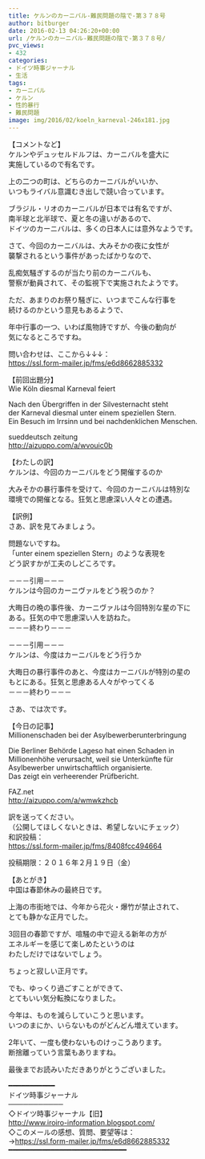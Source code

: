 ```yaml
---
title: ケルンのカーニバル-難民問題の陰で-第３７８号
author: bitburger
date: 2016-02-13 04:26:20+00:00
url: /ケルンのカーニバル-難民問題の陰で-第３７８号/
pvc_views:
- 432
categories:
- ドイツ時事ジャーナル
- 生活
tags:
- カーニバル
- ケルン
- 性的暴行
- 難民問題
image: img/2016/02/koeln_karneval-246x181.jpg
---
```

【コメントなど】  
ケルンやデュッセルドルフは、カーニバルを盛大に  
実施しているので有名です。  
  
上の二つの町は、どちらのカーニバルがいいか、  
いつもライバル意識むき出しで競い合っています。  
  
ブラジル・リオのカーニバルが日本では有名ですが、  
南半球と北半球で、夏と冬の違いがあるので、  
ドイツのカーニバルは、多くの日本人には意外なようです。  
  
さて、今回のカーニバルは、大みそかの夜に女性が  
襲撃されるという事件があったばかりなので、  
  
乱痴気騒ぎするのが当たり前のカーニバルも、  
警察が動員されて、その監視下で実施されたようです。  
  
ただ、あまりのお祭り騒ぎに、いつまでこんな行事を  
続けるのかという意見もあるようで、  
  
年中行事の一つ、いわば風物詩ですが、今後の動向が  
気になるところですね。  
  
  
問い合わせは、ここから↓↓↓：  
<https://ssl.form-mailer.jp/fms/e6d8662885332>  
  
  
【前回出題分】  
Wie Köln diesmal Karneval feiert  
  
Nach den Übergriffen in der Silvesternacht steht  
der Karneval diesmal unter einem speziellen Stern.  
Ein Besuch im Irrsinn und bei nachdenklichen Menschen.  
  
sueddeutsch zeitung  
<http://aizuppo.com/a/wvouic0b>  
  
【わたしの訳】  
ケルンは、今回のカーニバルをどう開催するのか  
  
大みそかの暴行事件を受けて、今回のカーニバルは特別な  
環境での開催となる。狂気と思慮深い人々との遭遇。  
  
  
【訳例】  
さあ、訳を見てみましょう。  
  
問題ないですね。  
「unter einem speziellen Stern」のような表現を  
どう訳すかが工夫のしどころです。  
  
－－－引用－－－  
ケルンは今回のカーニヴァルをどう祝うのか？  
  
大晦日の晩の事件後、カーニヴァルは今回特別な星の下に  
ある。狂気の中で思慮深い人を訪ねた。  
－－－終わり－－－  
  
  
－－－引用－－－  
ケルンは、今度はカーニバルをどう行うか  
  
大晦日の暴行事件のあと、今度はカーニバルが特別の星の  
もとにある。狂気と思慮ある人々がやってくる  
－－－終わり－－－  
  
  
さあ、では次です。  
  
【今日の記事】  
Millionenschaden bei der Asylbewerberunterbringung  
  
Die Berliner Behörde Lageso hat einen Schaden in  
Millionenhöhe verursacht, weil sie Unterkünfte für  
Asylbewerber unwirtschaftlich organisierte.  
Das zeigt ein verheerender Prüfbericht.  
  
FAZ.net  
<http://aizuppo.com/a/wmwkzhcb>  
  
  
訳を送ってください。  
（公開してほしくないときは、希望しないにチェック）  
和訳投稿：  
 <https://ssl.form-mailer.jp/fms/8408fcc494664>  
  
投稿期限：２０１６年２月１９日（金）  
  
【あとがき】  
中国は春節休みの最終日です。  
  
上海の市街地では、今年から花火・爆竹が禁止されて、  
とても静かな正月でした。  
  
3回目の春節ですが、喧騒の中で迎える新年の方が  
エネルギーを感じて楽しめたというのは  
わたしだけではないでしょう。  
  
ちょっと寂しい正月です。  
  
でも、ゆっくり過ごすことができて、  
とてもいい気分転換になりました。  
  
今年は、ものを減らしていこうと思います。  
いつのまにか、いらないものがどんどん増えています。  
  
2年いて、一度も使わないものけっこうあります。  
断捨離っていう言葉もありますね。  
  
  
最後までお読みいただきありがとうございました。  
  
  
━━━━━━━━━━━  
ドイツ時事ジャーナル  
───────────  
◇ドイツ時事ジャーナル【旧】  
<http://www.iroiro-information.blogspot.com/>  
◇このメールの感想、質問、要望等は：  
-><https://ssl.form-mailer.jp/fms/e6d8662885332>  
━━━━━━━━━━━━━━━━━━━━━━━━━━━━